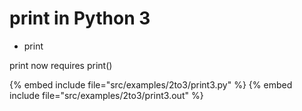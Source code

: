 # print in Python 3

* print

print now requires print()

{% embed include file="src/examples/2to3/print3.py" %}
{% embed include file="src/examples/2to3/print3.out" %}




